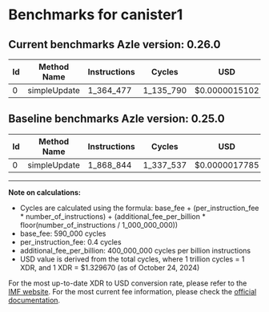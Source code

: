 # Benchmarks for canister1

## Current benchmarks Azle version: 0.26.0

| Id  | Method Name  | Instructions | Cycles    | USD           | USD/Million Calls | Change                              |
| --- | ------------ | ------------ | --------- | ------------- | ----------------- | ----------------------------------- |
| 0   | simpleUpdate | 1_364_477    | 1_135_790 | $0.0000015102 | $1.51             | <font color="green">-504_367</font> |

## Baseline benchmarks Azle version: 0.25.0

| Id  | Method Name  | Instructions | Cycles    | USD           | USD/Million Calls |
| --- | ------------ | ------------ | --------- | ------------- | ----------------- |
| 0   | simpleUpdate | 1_868_844    | 1_337_537 | $0.0000017785 | $1.77             |

---

**Note on calculations:**

- Cycles are calculated using the formula: base_fee + (per_instruction_fee \* number_of_instructions) + (additional_fee_per_billion \* floor(number_of_instructions / 1_000_000_000))
- base_fee: 590_000 cycles
- per_instruction_fee: 0.4 cycles
- additional_fee_per_billion: 400_000_000 cycles per billion instructions
- USD value is derived from the total cycles, where 1 trillion cycles = 1 XDR, and 1 XDR = $1.329670 (as of October 24, 2024)

For the most up-to-date XDR to USD conversion rate, please refer to the [IMF website](https://www.imf.org/external/np/fin/data/rms_sdrv.aspx).
For the most current fee information, please check the [official documentation](https://internetcomputer.org/docs/current/developer-docs/gas-cost#execution).
